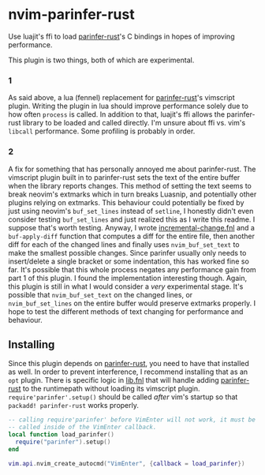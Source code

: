 # nvim-parinfer-rust

Use luajit's ffi to load [parinfer-rust][]'s C bindings in hopes of
improving performance.

This plugin is two things, both of which are experimental.

### 1

As said above, a lua (fennel) replacement for [parinfer-rust][]'s
vimscript plugin. Writing the plugin in lua should improve performance
solely due to how often `process` is called. In addition to that,
luajit's ffi allows the parinfer-rust library to be loaded and called
directly. I'm unsure about ffi vs. vim's `libcall` performance. Some
profiling is probably in order.

### 2

A fix for something that has personally annoyed me about parinfer-rust.
The vimscript plugin built in to parinfer-rust sets the text of the
entire buffer when the library reports changes. This method of setting
the text seems to break neovim's extmarks which in turn breaks Luasnip,
and potentially other plugins relying on extmarks. This behaviour could
potentially be fixed by just using neovim's `buf_set_lines` instead of
`setline`, I honestly didn't even consider testing `buf_set_lines` and
just realized this as I write this readme. I suppose that's worth
testing. Anyway, I wrote
[incremental-change.fnl][] and a
`buf-apply-diff` function that computes a diff for the entire file, then
another diff for each of the changed lines and finally uses
`nvim_buf_set_text` to make the smallest possible changes. Since
parinfer usually only needs to insert/delete a single bracket or some
indentation, this has worked fine so far. It's possible that this whole
process negates any performance gain from part 1 of this plugin. I found
the implementation interesting though. Again, this plugin is still in
what I would consider a *very* experimental stage. It's possible that
`nvim_buf_set_text` on the changed lines, or `nvim_buf_set_lines` on the
entire buffer would preserve extmarks properly. I hope to test the
different methods of text changing for performance and behaviour.

## Installing

Since this plugin depends on [parinfer-rust][], you need to have that
installed as well. In order to prevent interference, I recommend
installing that as an `opt` plugin. There is specific logic in
[lib.fnl][] that will handle adding [parinfer-rust][] to the runtimepath
without loading its vimscript plugin. `require'parinfer'.setup()` should
be called *after* vim's startup so that `packadd! parinfer-rust` works
properly.

```lua
-- calling require'parinfer' before VimEnter will not work, it must be
-- called inside of the VimEnter callback.
local function load_parinfer()
  require("parinfer").setup()
end

vim.api.nvim_create_autocmd("VimEnter", {callback = load_parinfer})
```


[parinfer-rust]: https://github.com/eraserhd/parinfer-rust
[incremental-change.fnl]: fnl/parinfer/incremental-change.fnl
[lib.fnl]: fnl/parinfer/lib.fnl

